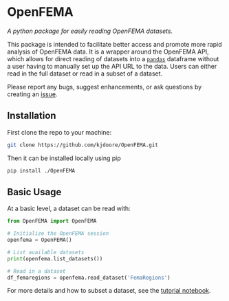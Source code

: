 # OpenFEMA
*A python package for easily reading OpenFEMA datasets.*

This package is intended to facilitate better access and promote more rapid analysis of OpenFEMA data.
It is a wrapper around the OpenFEMA API, which allows for direct reading of datasets into a [`pandas`](https://pandas.pydata.org/pandas-docs/stable/index.html) dataframe without a user having to manually set up the API URL to the data.
Users can either read in the full dataset or read in a subset of a dataset.

Please report any bugs, suggest enhancements, or ask questions by creating an [issue](https://github.com/kjdoore/OpenFEMA/issues).
  
## Installation
First clone the repo to your machine:
```sh
git clone https://github.com/kjdoore/OpenFEMA.git
```
Then it can be installed locally using pip
```sh
pip install ./OpenFEMA
```

## Basic Usage
At a basic level, a dataset can be read with:

```python
from OpenFEMA import OpenFEMA

# Initialize the OpenFEMA session
openfema = OpenFEMA()

# List available datasets
print(openfema.list_datasets())

# Read in a dataset
df_femaregions = openfema.read_dataset('FemaRegions')
```

For more details and how to subset a dataset, see the [tutorial notebook](https://github.com/kjdoore/OpenFEMA/blob/main/examles/tutorial.ipynb).
